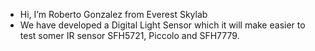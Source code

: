 - Hi, I’m Roberto Gonzalez from Everest Skylab
- We have developed a Digital Light Sensor which it will make easier to test somer IR sensor SFH5721, Piccolo and SFH7779.

<!---
robertoeverest/robertoeverest is a ✨ special ✨ repository because its `README.md` (this file) appears on your GitHub profile.
You can click the Preview link to take a look at your changes.
--->

